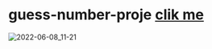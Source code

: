 # guess-number-proje <a href="https://gkemas.github.io/guess-number-proje/">clik me</a>
![2022-06-08_11-21](https://user-images.githubusercontent.com/94715224/172568367-c991de49-b100-4d04-a7ca-274f619818e9.png)
